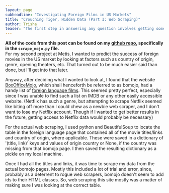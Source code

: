 ```yaml
---
layout: page
subheadline: "Investigating Foreign Films in US Markets"
title: "Crouching Tiger, Hidden Data (Part I: Web Scraping)"
author: Trisha
teaser: "The first step in answering any question involves getting some data. In this case, that meant web scraping."
---
```


**All of the code from this post can be found on my [github repo](https://github.com/trishaandrews/movie_analysis), specifically in the `scrape_mojo.py` file.**  
For my second project at Metis, I wanted to predict the success of foreign movies in the US market by looking at factors such as country of origin, genre, opening theaters, etc. That turned out to be much easier said than done, but I'll get into that later. 

Anyway, after deciding what I wanted to look at, I found that the website [BoxOfficeMojo](http://www.boxofficemojo.com/), which shall henceforth be referred to as bomojo, had a handy list of [foreign language films](http://www.boxofficemojo.com/genres/chart/?id=foreign.htm). This seemed pretty perfect, especially since I was unable to find such a list on IMDB or any other easily accessible website. (Netflix has such a genre, but attempting to scrape Netflix seemed like biting off more than I could chew as a newbie web scraper, and I don't want to lose my Netflix account. Though if I wanted to get better results in the future, getting access to Netflix data would probably be necessary)  

For the actual web scraping, I used python and BeautifulSoup to locate the table in the foreign language page that contained all of the movie titles/links and country of origin, where applicable. These were saved in a dictionary of '(title, link)' keys and values of origin country or None, if the country was missing from that bomojo page. I then saved the resulting dictionary as a pickle on my local machine.

Once I had all the titles and links, it was time to scrape my data from the actual bomojo pages. Mostly this included a lot of trial and error, since, probably as a deterrent to rogue web scrapers, bomojo doesn't seem to add ids to their HTML classes. So, web scraping this site mostly was a matter of making sure I was looking at the correct table.
